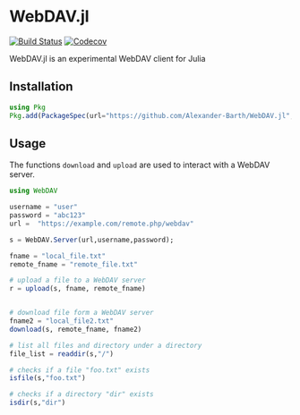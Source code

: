 # WebDAV.jl

<!-- [![Stable](https://img.shields.io/badge/docs-stable-blue.svg)](https://alexander-barth.github.io/WebDAV.jl/stable)
[![Latest](https://img.shields.io/badge/docs-latest-blue.svg)](https://alexander-barth.github.io/WebDAV.jl/latest) -->
[![Build Status](https://github.com/Alexander-Barth/WebDAV.jl/workflows/CI/badge.svg)](https://github.com/Alexander-Barth/WebDAV.jl/actions)
[![Codecov](https://codecov.io/gh/Alexander-Barth/WebDAV.jl/branch/master/graph/badge.svg)](https://codecov.io/gh/Alexander-Barth/WebDAV.jl)

WebDAV.jl is an experimental WebDAV client for Julia

## Installation

```julia
using Pkg
Pkg.add(PackageSpec(url="https://github.com/Alexander-Barth/WebDAV.jl",rev="master"))
```

## Usage


The functions `download` and `upload` are used to interact with a WebDAV server.

```julia
using WebDAV

username = "user"
password = "abc123"
url =  "https://example.com/remote.php/webdav"

s = WebDAV.Server(url,username,password);

fname = "local_file.txt"
remote_fname = "remote_file.txt"

# upload a file to a WebDAV server
r = upload(s, fname, remote_fname)


# download file form a WebDAV server
fname2 = "local_file2.txt"
download(s, remote_fname, fname2)

# list all files and directory under a directory
file_list = readdir(s,"/")

# checks if a file "foo.txt" exists
isfile(s,"foo.txt")

# checks if a directory "dir" exists
isdir(s,"dir")
```
